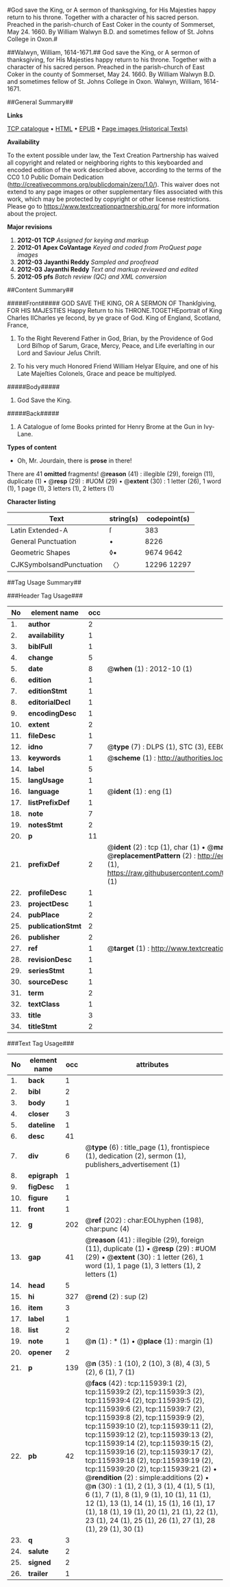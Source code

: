 #God save the King, or A sermon of thanksgiving, for His Majesties happy return to his throne. Together with a character of his sacred person. Preached in the parish-church of East Coker in the county of Sommerset, May 24. 1660. By William Walwyn B.D. and sometimes fellow of St. Johns College in Oxon.#

##Walwyn, William, 1614-1671.##
God save the King, or A sermon of thanksgiving, for His Majesties happy return to his throne. Together with a character of his sacred person. Preached in the parish-church of East Coker in the county of Sommerset, May 24. 1660. By William Walwyn B.D. and sometimes fellow of St. Johns College in Oxon.
Walwyn, William, 1614-1671.

##General Summary##

**Links**

[TCP catalogue](http://www.ota.ox.ac.uk/tcp/)  • 
[HTML](http://tei.it.ox.ac.uk/tcp/Texts-HTML/free/A97/A97115.html)  • 
[EPUB](http://tei.it.ox.ac.uk/tcp/Texts-EPUB/free/A97/A97115.epub) • 
[Page images (Historical Texts)](https://historicaltexts.jisc.ac.uk/eebo-99863726e)

**Availability**

To the extent possible under law, the Text Creation Partnership has waived all copyright and related or neighboring rights to this keyboarded and encoded edition of the work described above, according to the terms of the CC0 1.0 Public Domain Dedication (http://creativecommons.org/publicdomain/zero/1.0/). This waiver does not extend to any page images or other supplementary files associated with this work, which may be protected by copyright or other license restrictions. Please go to https://www.textcreationpartnership.org/ for more information about the project.

**Major revisions**

1. __2012-01__ __TCP__ *Assigned for keying and markup*
1. __2012-01__ __Apex CoVantage__ *Keyed and coded from ProQuest page images*
1. __2012-03__ __Jayanthi Reddy__ *Sampled and proofread*
1. __2012-03__ __Jayanthi Reddy__ *Text and markup reviewed and edited*
1. __2012-05__ __pfs__ *Batch review (QC) and XML conversion*

##Content Summary##

#####Front#####
GOD SAVE THE KING, OR A SERMON OF Thankſgiving, FOR HIS MAJESTIES Happy Return to his THRONE.TOGETHEportrait of King Charles IICharles ye ſecond, by ye grace of God. King of England, Scotland, France,
1. To the Right Reverend Father in God, Brian, by the Providence of God Lord Biſhop of Sarum, Grace, Mercy, Peace, and Life everlaſting in our Lord and Saviour Jeſus Chriſt.

1. To his very much Honored Friend William Helyar Eſquire, and one of his Late Majeſties Colonels, Grace and peace be multiplyed.

#####Body#####

1. God Save the King.

#####Back#####

1. A Catalogue of ſome Books printed for Henry Brome at the Gun in Ivy-Lane.

**Types of content**

  * Oh, Mr. Jourdain, there is **prose** in there!

There are 41 **omitted** fragments! 
 @__reason__ (41) : illegible (29), foreign (11), duplicate (1)  •  @__resp__ (29) : #UOM (29)  •  @__extent__ (30) : 1 letter (26), 1 word (1), 1 page (1), 3 letters (1), 2 letters (1)

**Character listing**


|Text|string(s)|codepoint(s)|
|---|---|---|
|Latin Extended-A|ſ|383|
|General Punctuation|•|8226|
|Geometric Shapes|◊▪|9674 9642|
|CJKSymbolsandPunctuation|〈〉|12296 12297|

##Tag Usage Summary##

###Header Tag Usage###

|No|element name|occ|attributes|
|---|---|---|---|
|1.|__author__|2||
|2.|__availability__|1||
|3.|__biblFull__|1||
|4.|__change__|5||
|5.|__date__|8| @__when__ (1) : 2012-10 (1)|
|6.|__edition__|1||
|7.|__editionStmt__|1||
|8.|__editorialDecl__|1||
|9.|__encodingDesc__|1||
|10.|__extent__|2||
|11.|__fileDesc__|1||
|12.|__idno__|7| @__type__ (7) : DLPS (1), STC (3), EEBO-CITATION (1), PROQUEST (1), VID (1)|
|13.|__keywords__|1| @__scheme__ (1) : http://authorities.loc.gov/ (1)|
|14.|__label__|5||
|15.|__langUsage__|1||
|16.|__language__|1| @__ident__ (1) : eng (1)|
|17.|__listPrefixDef__|1||
|18.|__note__|7||
|19.|__notesStmt__|2||
|20.|__p__|11||
|21.|__prefixDef__|2| @__ident__ (2) : tcp (1), char (1)  •  @__matchPattern__ (2) : ([0-9\-]+):([0-9IVX]+) (1), (.+) (1)  •  @__replacementPattern__ (2) : http://eebo.chadwyck.com/downloadtiff?vid=$1&page=$2 (1), https://raw.githubusercontent.com/textcreationpartnership/Texts/master/tcpchars.xml#$1 (1)|
|22.|__profileDesc__|1||
|23.|__projectDesc__|1||
|24.|__pubPlace__|2||
|25.|__publicationStmt__|2||
|26.|__publisher__|2||
|27.|__ref__|1| @__target__ (1) : http://www.textcreationpartnership.org/docs/. (1)|
|28.|__revisionDesc__|1||
|29.|__seriesStmt__|1||
|30.|__sourceDesc__|1||
|31.|__term__|2||
|32.|__textClass__|1||
|33.|__title__|3||
|34.|__titleStmt__|2||


###Text Tag Usage###

|No|element name|occ|attributes|
|---|---|---|---|
|1.|__back__|1||
|2.|__bibl__|2||
|3.|__body__|1||
|4.|__closer__|3||
|5.|__dateline__|1||
|6.|__desc__|41||
|7.|__div__|6| @__type__ (6) : title_page (1), frontispiece (1), dedication (2), sermon (1), publishers_advertisement (1)|
|8.|__epigraph__|1||
|9.|__figDesc__|1||
|10.|__figure__|1||
|11.|__front__|1||
|12.|__g__|202| @__ref__ (202) : char:EOLhyphen (198), char:punc (4)|
|13.|__gap__|41| @__reason__ (41) : illegible (29), foreign (11), duplicate (1)  •  @__resp__ (29) : #UOM (29)  •  @__extent__ (30) : 1 letter (26), 1 word (1), 1 page (1), 3 letters (1), 2 letters (1)|
|14.|__head__|5||
|15.|__hi__|327| @__rend__ (2) : sup (2)|
|16.|__item__|3||
|17.|__label__|1||
|18.|__list__|2||
|19.|__note__|1| @__n__ (1) : * (1)  •  @__place__ (1) : margin (1)|
|20.|__opener__|2||
|21.|__p__|139| @__n__ (35) : 1 (10), 2 (10), 3 (8), 4 (3), 5 (2), 6 (1), 7 (1)|
|22.|__pb__|42| @__facs__ (42) : tcp:115939:1 (2), tcp:115939:2 (2), tcp:115939:3 (2), tcp:115939:4 (2), tcp:115939:5 (2), tcp:115939:6 (2), tcp:115939:7 (2), tcp:115939:8 (2), tcp:115939:9 (2), tcp:115939:10 (2), tcp:115939:11 (2), tcp:115939:12 (2), tcp:115939:13 (2), tcp:115939:14 (2), tcp:115939:15 (2), tcp:115939:16 (2), tcp:115939:17 (2), tcp:115939:18 (2), tcp:115939:19 (2), tcp:115939:20 (2), tcp:115939:21 (2)  •  @__rendition__ (2) : simple:additions (2)  •  @__n__ (30) : 1 (1), 2 (1), 3 (1), 4 (1), 5 (1), 6 (1), 7 (1), 8 (1), 9 (1), 10 (1), 11 (1), 12 (1), 13 (1), 14 (1), 15 (1), 16 (1), 17 (1), 18 (1), 19 (1), 20 (1), 21 (1), 22 (1), 23 (1), 24 (1), 25 (1), 26 (1), 27 (1), 28 (1), 29 (1), 30 (1)|
|23.|__q__|3||
|24.|__salute__|2||
|25.|__signed__|2||
|26.|__trailer__|1||
